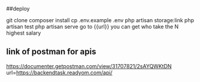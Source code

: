 ##deploy

git clone
composer install
cp .env.example .env
php artisan storage:link
php artisan test
php artisan serve
go to {{url}} you can get who take the N highest salary
 ## link of postman for apis
https://documenter.getpostman.com/view/31707821/2sAYQWKtDN 
url=https://backendtask.readyom.com/api/